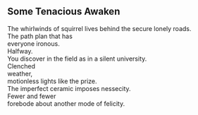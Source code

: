 Some Tenacious Awaken
---------------------
The whirlwinds of squirrel lives behind the secure lonely roads.  
The path plan that has  
everyone ironous.  
Halfway.  
You discover in the field as in a silent university.  
Clenched  
weather,  
motionless lights like the prize.  
The imperfect ceramic imposes nessecity.  
Fewer and fewer  
forebode about another mode of felicity.  
